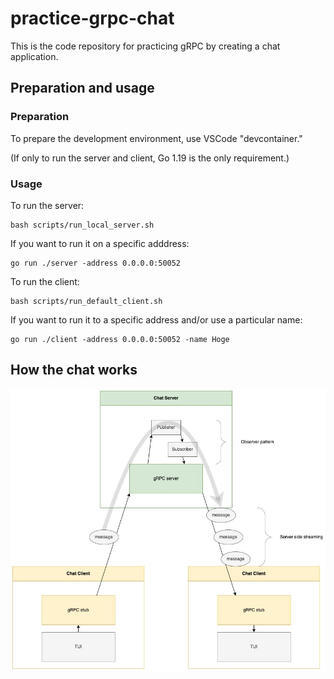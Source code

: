 # practice-grpc-chat
This is the code repository for practicing gRPC by creating a chat application.

## Preparation and usage

### Preparation
To prepare the development environment, use VSCode "devcontainer."

(If only to run the server and client, Go 1.19 is the only requirement.)

### Usage
To run the server:
```
bash scripts/run_local_server.sh
```

If you want to run it on a specific adddress:
```
go run ./server -address 0.0.0.0:50052
```

To run the client:
```
bash scripts/run_default_client.sh
```

If you want to run it to a specific address and/or use a particular name:
```
go run ./client -address 0.0.0.0:50052 -name Hoge
```

## How the chat works
![How the chat works](assets/how_the_chat_works.jpg)
